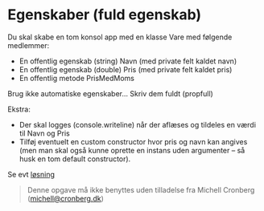 ﻿# Egenskaber (fuld egenskab)

Du skal skabe en tom konsol app med en klasse Vare med følgende medlemmer:
* En offentlig egenskab (string) Navn (med private felt kaldet navn)
* En offentlig egenskab (double) Pris (med private felt kaldet pris)
* En offentlig metode PrisMedMoms 

Brug ikke automatiske egenskaber… Skriv dem fuldt (propfull)

Ekstra:
* Der skal logges (console.writeline) når der aflæses og tildeles en værdi til Navn og Pris
* Tilføj eventuelt en custom constructor hvor pris og navn kan angives (men man skal også kunne oprette en instans uden argumenter – så husk en tom default constructor).

Se evt [løsning](https://github.com/devcronberg/undervisning-cs-opgaver/blob/master/indkapsling-simpel-egenskab/Program.cs)

<!-- footerstart -->
> Denne opgave må ikke benyttes uden tilladelse fra Michell Cronberg (michell@cronberg.dk)
<!-- footerslut -->
